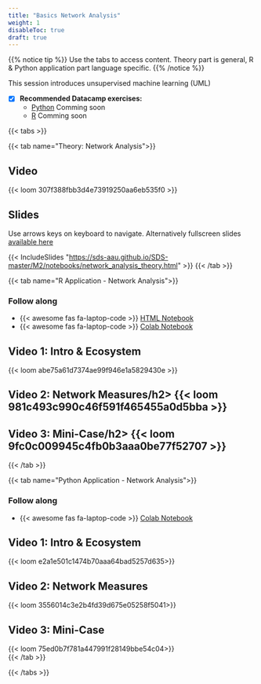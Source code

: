 ```yaml
---
title: "Basics Network Analysis"
weight: 1
disableToc: true
draft: true
---
```


{{% notice tip %}} Use the tabs to access content. Theory part is general, R & Python application part language specific.
{{% /notice %}}

This session introduces unsupervised machine learning (UML)

* [X] **Recommended Datacamp exercises:**
   * [Python](xxx) Comming soon
   * [R](xxx) Comming soon

{{< tabs >}}

{{< tab name="Theory: Network Analysis">}}
  <h2>Video</h2>
  {{< loom  307f388fbb3d4e73919250aa6eb535f0 >}}
  
  <h2>Slides</h2>  
  Use arrows keys on keyboard to navigate. Alternatively fullscreen slides <a href="https://sds-aau.github.io/SDS-master/M2/notebooks/network_analysis_theory.html" target="_blank">available here</a>
    
  {{< IncludeSlides "https://sds-aau.github.io/SDS-master/M2/notebooks/network_analysis_theory.html" >}}
{{< /tab >}}



{{< tab name="R Application - Network Analysis">}}
<div>
   <h3>Follow along</h3>
  <ul>
    <li> {{< awesome fas fa-laptop-code >}} <a href="https://sds-aau.github.io/SDS-master/M2/notebooks/network_analysis_application.nb.html" target="_blank">HTML Notebook</a> </li>
    <li> {{< awesome fas fa-laptop-code >}} <a href="https://colab.research.google.com/github/SDS-AAU/SDS-master/blob/master/M2/notebooks/network_analysis_application.ipynb" target="_blank">Colab Notebook</a> </li>
  </ul>

  <h2>Video 1: Intro & Ecosystem</h2>
  {{< loom abe75a61d7374ae99f946e1a5829430e >}}

  <h2>Video 2: Network Measures/h2>
  {{< loom 981c493c990c46f591f465455a0d5bba >}}  
  
  <h2>Video 3: Mini-Case/h2>
  {{< loom 9fc0c009945c4fb0b3aaa0be77f52707 >}}  
</div>
{{< /tab >}}


  
{{< tab name="Python Application - Network Analysis">}}
<div>
   <h3>Follow along</h3> 
  <ul>
    <li> {{< awesome fas fa-laptop-code >}} <a href="https://github.com/SDS-AAU/SDS-master/blob/master/M2/notebooks/M2_Networks_hands_on_in_python.ipynb" target="_blank">Colab Notebook</a> </li>
  </ul>

  <h2>Video 1: Intro & Ecosystem</h2>
  {{< loom e2a1e501c1474b70aaa64bad5257d635>}}
  
  <h2>Video 2: Network Measures</h2>
  {{< loom 3556014c3e2b4fd39d675e05258f5041>}}
  
  <h2>Video 3: Mini-Case</h2>
  {{< loom 75ed0b7f781a447991f28149bbe54c04>}}
  
</div>
{{< /tab >}}

{{< /tabs >}}
